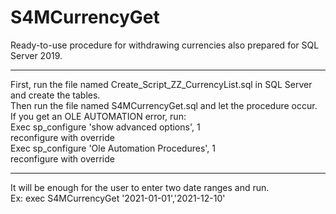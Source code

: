 # S4MCurrencyGet
Ready-to-use procedure for withdrawing currencies also prepared for SQL Server 2019.
<hr>
First, run the file named Create_Script_ZZ_CurrencyList.sql in SQL Server and create the tables.<br>
Then run the file named S4MCurrencyGet.sql and let the procedure occur.<br>
If you get an OLE AUTOMATION error, run:<br>
Exec sp_configure 'show advanced options', 1<br>
reconfigure with override<br>
Exec sp_configure 'Ole Automation Procedures', 1<br>
reconfigure with override<br>
<hr>
It will be enough for the user to enter two date ranges and run.<br>
Ex: exec S4MCurrencyGet '2021-01-01','2021-12-10'<br>
